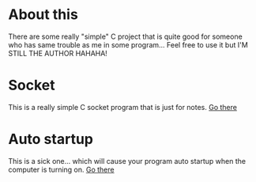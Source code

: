 
About this
=========================
There are some really "simple" C project that is quite good for someone who has same trouble as me in some program... Feel free to use it but I'M STILL THE AUTHOR HAHAHA!

Socket
=========================
This is a really simple C socket program that is just for notes. 
<a href="https://github.com/jm7meme/Simple-C-program/tree/main/socket"> Go there </a>

Auto startup
==========================
This is a sick one... which will cause your program auto startup when the computer is turning on.
<a href="https://github.com/jm7meme/Simple-C-program/tree/main/Autostartup"> Go there </a>
